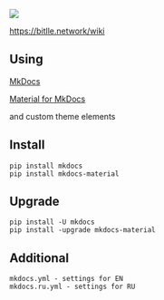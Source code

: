 ![](https://bitlle.network/wiki/images/bn_logo_black.png)

<https://bitlle.network/wiki>


## Using

[MkDocs](https://www.mkdocs.org/)

[Material for MkDocs](https://squidfunk.github.io/mkdocs-material/)

and custom theme elements

## Install

```
pip install mkdocs
pip install mkdocs-material
```

## Upgrade

```
pip install -U mkdocs
pip install -upgrade mkdocs-material
```

## Additional

```
mkdocs.yml - settings for EN 
mkdocs.ru.yml - settings for RU

```